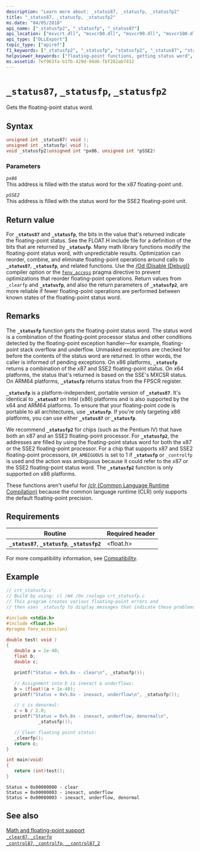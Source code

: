```yaml
---
description: "Learn more about: _status87, _statusfp, _statusfp2"
title: "_status87, _statusfp, _statusfp2"
ms.date: "04/05/2018"
api_name: ["_statusfp2", "_statusfp", "_status87"]
api_location: ["msvcrt.dll", "msvcr80.dll", "msvcr90.dll", "msvcr100.dll", "msvcr100_clr0400.dll", "msvcr110.dll", "msvcr110_clr0400.dll", "msvcr120.dll", "msvcr120_clr0400.dll", "ucrtbase.dll", "api-ms-win-crt-runtime-l1-1-0.dll"]
api_type: ["DLLExport"]
topic_type: ["apiref"]
f1_keywords: ["_statusfp2", "_statusfp", "statusfp2", "_status87", "status87", "statusfp"]
helpviewer_keywords: ["floating-point functions, getting status word", "floating-point numbers, status word", "status87 function", "status word, getting floating point", "statusfp function", "_statusfp function", "_statusfp2 function", "statusfp2 function", "_status87 function", "floating-point functions", "status word"]
ms.assetid: 7ef963fa-b1fb-429d-94d6-fbf282ab7432
---
```

# `_status87`, `_statusfp`, `_statusfp2`

Gets the floating-point status word.

## Syntax

```C
unsigned int _status87( void );
unsigned int _statusfp( void );
void _statusfp2(unsigned int *px86, unsigned int *pSSE2)
```

### Parameters

*`px86`*\
This address is filled with the status word for the x87 floating-point unit.

*`pSSE2`*\
This address is filled with the status word for the SSE2 floating-point unit.

## Return value

For **`_status87`** and **`_statusfp`**, the bits in the value that's returned indicate the floating-point status. See the FLOAT.H include file for a definition of the bits that are returned by **`_statusfp`**. Many math library functions modify the floating-point status word, with unpredictable results. Optimization can reorder, combine, and eliminate floating-point operations around calls to **`_status87`**, **`_statusfp`**, and related functions. Use the [/Od (Disable (Debug))](../../build/reference/od-disable-debug.md) compiler option or the [`fenv_access`](../../preprocessor/fenv-access.md) pragma directive to prevent optimizations that reorder floating-point operations. Return values from `_clearfp` and **`_statusfp`**, and also the return parameters of **`_statusfp2`**, are more reliable if fewer floating-point operations are performed between known states of the floating-point status word.

## Remarks

The **`_statusfp`** function gets the floating-point status word. The status word is a combination of the floating-point processor status and other conditions detected by the floating-point exception handler—for example, floating-point stack overflow and underflow. Unmasked exceptions are checked for before the contents of the status word are returned. In other words, the caller is informed of pending exceptions. On x86 platforms, **`_statusfp`** returns a combination of the x87 and SSE2 floating-point status. On x64 platforms, the status that's returned is based on the SSE's MXCSR status. On ARM64 platforms, **`_statusfp`** returns status from the FPSCR register.

**`_statusfp`** is a platform-independent, portable version of **`_status87`**. It's identical to **`_status87`** on Intel (x86) platforms and is also supported by the x64 and ARM64 platforms. To ensure that your floating-point code is portable to all architectures, use **`_statusfp`**. If you're only targeting x86 platforms, you can use either **`_status87`** or **`_statusfp`**.

We recommend **`_statusfp2`** for chips (such as the Pentium IV) that have both an x87 and an SSE2 floating-point processor. For **`_statusfp2`**, the addresses are filled by using the floating-point status word for both the x87 or the SSE2 floating-point processor. For a chip that supports x87 and SSE2 floating-point processors, `EM_AMBIGUOUS` is set to 1 if **`_statusfp`** or `_controlfp` is used and the action was ambiguous because it could refer to the x87 or the SSE2 floating-point status word. The **`_statusfp2`** function is only supported on x86 platforms.

These functions aren't useful for [/clr (Common Language Runtime Compilation)](../../build/reference/clr-common-language-runtime-compilation.md) because the common language runtime (CLR) only supports the default floating-point precision.

## Requirements

|Routine|Required header|
|-------------|---------------------|
|**`_status87`**, **`_statusfp`**, **`_statusfp2`**|\<float.h>|

For more compatibility information, see [Compatibility](../compatibility.md).

## Example

```C
// crt_statusfp.c
// Build by using: cl /W4 /Ox /nologo crt_statusfp.c
// This program creates various floating-point errors and
// then uses _statusfp to display messages that indicate these problems.

#include <stdio.h>
#include <float.h>
#pragma fenv_access(on)

double test( void )
{
   double a = 1e-40;
   float b;
   double c;

   printf("Status = 0x%.8x - clear\n", _statusfp());

   // Assignment into b is inexact & underflows:
   b = (float)(a + 1e-40);
   printf("Status = 0x%.8x - inexact, underflow\n", _statusfp());

   // c is denormal:
   c = b / 2.0;
   printf("Status = 0x%.8x - inexact, underflow, denormal\n",
            _statusfp());

   // Clear floating point status:
   _clearfp();
   return c;
}

int main(void)
{
   return (int)test();
}
```

```Output
Status = 0x00000000 - clear
Status = 0x00000003 - inexact, underflow
Status = 0x00080003 - inexact, underflow, denormal
```

## See also

[Math and floating-point support](../floating-point-support.md)\
[`_clear87`, `_clearfp`](clear87-clearfp.md)\
[`_control87`, `_controlfp`, `__control87_2`](control87-controlfp-control87-2.md)
